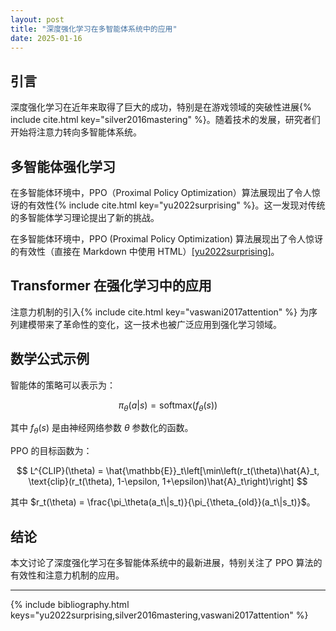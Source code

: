```yaml
---
layout: post
title: "深度强化学习在多智能体系统中的应用"
date: 2025-01-16
---
```


## 引言

深度强化学习在近年来取得了巨大的成功，特别是在游戏领域的突破性进展{% include cite.html key="silver2016mastering" %}。随着技术的发展，研究者们开始将注意力转向多智能体系统。

## 多智能体强化学习

在多智能体环境中，PPO（Proximal Policy Optimization）算法展现出了令人惊讶的有效性{% include cite.html key="yu2022surprising" %}。这一发现对传统的多智能体学习理论提出了新的挑战。

在多智能体环境中，PPO (Proximal Policy Optimization) 算法展现出了令人惊讶的有效性（直接在 Markdown 中使用 HTML）<a href="#ref-yu2022surprising" class="citation">[yu2022surprising]</a>。

## Transformer 在强化学习中的应用

注意力机制的引入{% include cite.html key="vaswani2017attention" %} 为序列建模带来了革命性的变化，这一技术也被广泛应用到强化学习领域。

## 数学公式示例

智能体的策略可以表示为：

$$
\pi_\theta(a|s) = \text{softmax}(f_\theta(s))
$$

其中 $f_\theta(s)$ 是由神经网络参数 $\theta$ 参数化的函数。

PPO 的目标函数为：

$$
L^{CLIP}(\theta) = \hat{\mathbb{E}}_t\left[\min\left(r_t(\theta)\hat{A}_t, \text{clip}(r_t(\theta), 1-\epsilon, 1+\epsilon)\hat{A}_t\right)\right]
$$

其中 $r_t(\theta) = \frac{\pi_\theta(a_t\|s_t)}{\pi_{\theta_{old}}(a_t\|s_t)}$。

## 结论

本文讨论了深度强化学习在多智能体系统中的最新进展，特别关注了 PPO 算法的有效性和注意力机制的应用。

---

{% include bibliography.html keys="yu2022surprising,silver2016mastering,vaswani2017attention" %}
